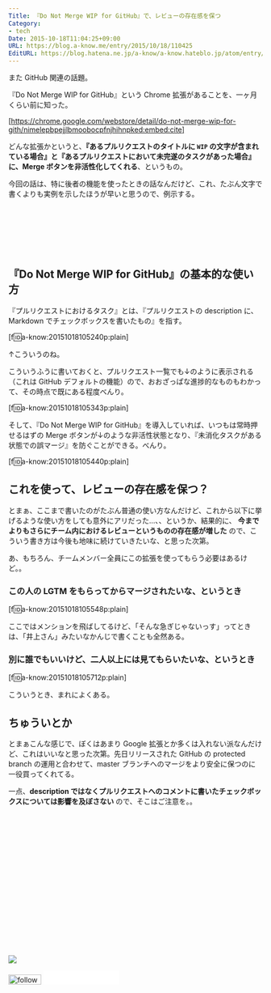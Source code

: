 ```yaml
---
Title: 『Do Not Merge WIP for GitHub』で、レビューの存在感を保つ
Category:
- tech
Date: 2015-10-18T11:04:25+09:00
URL: https://blog.a-know.me/entry/2015/10/18/110425
EditURL: https://blog.hatena.ne.jp/a-know/a-know.hateblo.jp/atom/entry/6653458415124977535
---
```


また GitHub 関連の話題。


『Do Not Merge WIP for GitHub』という Chrome 拡張があることを、一ヶ月くらい前に知った。




[https://chrome.google.com/webstore/detail/do-not-merge-wip-for-gith/nimelepbpejjlbmoobocpfnjhihnpked:embed:cite]




どんな拡張かというと、**『あるプルリクエストのタイトルに `WIP` の文字が含まれている場合』と『あるプルリクエストにおいて未完遂のタスクがあった場合』に、Merge ボタンを非活性化してくれる**、というもの。


今回の話は、特に後者の機能を使ったときの話なんだけど、これ、たぶん文字で書くよりも実例を示したほうが早いと思うので、例示する。



<!-- more -->


<script async src="//pagead2.googlesyndication.com/pagead/js/adsbygoogle.js"></script>
<!-- article-top -->
<ins class="adsbygoogle"
     style="display:inline-block;width:728px;height:90px"
     data-ad-client="ca-pub-3463034538369189"
     data-ad-slot="8367620130"></ins>
<script>
(adsbygoogle = window.adsbygoogle || []).push({});
</script>



## 『Do Not Merge WIP for GitHub』の基本的な使い方

『プルリクエストにおけるタスク』とは、『プルリクエストの description に、Markdown でチェックボックスを書いたもの』を指す。



[f:id:a-know:20151018105240p:plain]



↑こういうのね。


こういうふうに書いておくと、プルリクエスト一覧でも↓のように表示される（これは GitHub デフォルトの機能）ので、おおざっぱな進捗的なものもわかって、その時点で既にある程度べんり。


[f:id:a-know:20151018105343p:plain]


そして、『Do Not Merge WIP for GitHub』を導入していれば、いつもは常時押せるはずの Merge ボタンが↓のような非活性状態となり、『未消化タスクがある状態での誤マージ』を防ぐことができる。べんり。


[f:id:a-know:20151018105440p:plain]


## これを使って、レビューの存在感を保つ？

とまぁ、ここまで書いたのがたぶん普通の使い方なんだけど、これから以下に挙げるような使い方をしても意外にアリだった...、、というか、結果的に、 **今までよりもさらにチーム内におけるレビューというものの存在感が増した** ので、こういう書き方は今後も地味に続けていきたいな、と思った次第。


あ、もちろん、チームメンバー全員にこの拡張を使ってもらう必要はあるけど。。


### この人の LGTM をもらってからマージされたいな、というとき


[f:id:a-know:20151018105548p:plain]


ここではメンションを飛ばしてるけど、「そんな急ぎじゃないっす」ってときは、「井上さん」みたいなかんじで書くことも全然ある。


### 別に誰でもいいけど、二人以上には見てもらいたいな、というとき

[f:id:a-know:20151018105712p:plain]


こういうとき、まれによくある。




## ちゅういとか
とまぁこんな感じで、ぼくはあまり Google 拡張とか多くは入れない派なんだけど、これはいいなと思った次第。先日リリースされた GitHub の protected branch の運用と合わせて、master ブランチへのマージをより安全に保つのに一役買ってくれてる。


一点、**description ではなくプルリクエストへのコメントに書いたチェックボックスについては影響を及ぼさない** ので、そこはご注意を。。


<div>
<br>
<script async src="//pagead2.googlesyndication.com/pagead/js/adsbygoogle.js"></script>
<!-- article-bottom2 -->
<ins class="adsbygoogle"
     style="display:inline-block;width:300px;height:250px"
     data-ad-client="ca-pub-3463034538369189"
     data-ad-slot="5274552934"></ins>
<script>
(adsbygoogle = window.adsbygoogle || []).push({});
</script>

<a href="http://bit.ly/pixe-la" target='blank' rel="nofollow"><img src="https://cdn-ak.f.st-hatena.com/images/fotolife/a/a-know/20170405/20170405220342.png"></a>
<br>
</div>

<div>
<a href='http://cloud.feedly.com/#subscription%2Ffeed%2Fhttp%3A%2F%2Fblog.a-know.me%2Ffeed'  target='blank'><img id='feedlyFollow' src='//s3.feedly.com/img/follows/feedly-follow-rectangle-volume-small_2x.png' alt='follow us in feedly' width='65' height='20'></a>



<iframe src="//blog.hatena.ne.jp/a-know/a-know.hateblo.jp/subscribe/iframe" allowtransparency="true" frameborder="0" scrolling="no" width="150" height="28"></iframe>
</div>


<script src="https://moshi-moshi.moshimo.works/moshimoshi/a_know_blog/2015-10-18-110425?title=%E3%80%8EDo%20Not%20Merge%20WIP%20for%20GitHub%E3%80%8F%E3%81%A7%E3%80%81%E3%83%AC%E3%83%93%E3%83%A5%E3%83%BC%E3%81%AE%E5%AD%98%E5%9C%A8%E6%84%9F%E3%82%92%E4%BF%9D%E3%81%A4"></script>
